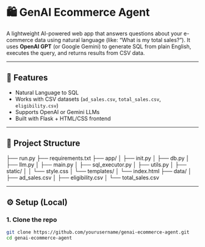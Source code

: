 # 🛍️ GenAI Ecommerce Agent

A lightweight AI-powered web app that answers questions about your e-commerce data using natural language (like: “What is my total sales?”). It uses **OpenAI GPT** (or Google Gemini) to generate SQL from plain English, executes the query, and returns results from CSV data.

---

## 🚀 Features

- Natural Language to SQL
- Works with CSV datasets (`ad_sales.csv`, `total_sales.csv`, `eligibility.csv`)
- Supports OpenAI or Gemini LLMs
- Built with Flask + HTML/CSS frontend

---

## 📂 Project Structure

├── run.py
├── requirements.txt
├── app/
│ ├── init.py
│ ├── db.py
│ ├── llm.py
│ ├── main.py
│ ├── sql_executor.py
│ ├── utils.py
│ ├── static/
│ │ └── style.css
│ └── templates/
│ └── index.html
├── data/
│ ├── ad_sales.csv
│ ├── eligibility.csv
│ └── total_sales.csv



---

## ⚙️ Setup (Local)

### 1. Clone the repo

```bash
git clone https://github.com/yourusername/genai-ecommerce-agent.git
cd genai-ecommerce-agent

